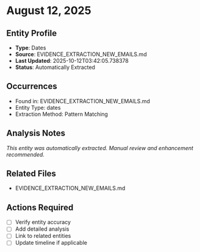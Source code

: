 # August 12, 2025

## Entity Profile
- **Type**: Dates
- **Source**: EVIDENCE_EXTRACTION_NEW_EMAILS.md
- **Last Updated**: 2025-10-12T03:42:05.738378
- **Status**: Automatically Extracted

## Occurrences
- Found in: EVIDENCE_EXTRACTION_NEW_EMAILS.md
- Entity Type: dates
- Extraction Method: Pattern Matching

## Analysis Notes
*This entity was automatically extracted. Manual review and enhancement recommended.*

## Related Files
- EVIDENCE_EXTRACTION_NEW_EMAILS.md

## Actions Required
- [ ] Verify entity accuracy
- [ ] Add detailed analysis
- [ ] Link to related entities
- [ ] Update timeline if applicable
